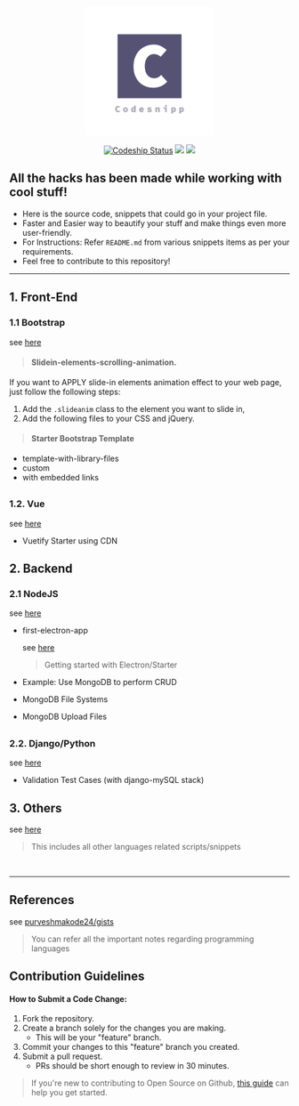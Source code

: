 <p align="center" ><a href="https://github.com/purveshmakode24/snippets" target="_blank" rel="noopener noreferrer"><img width="230" src="assets/logo/codesnipp-logo.png" alt="system monitor logo"></a></p>

<p align="center">
<a href="https://app.codeship.com/projects/370818" target="_blank"><img src="https://app.codeship.com/projects/3a809d00-d787-0137-1a21-42950646b1d0/status?branch=master" alt="Codeship Status"></a>
<a href="https://github.com/purveshmakode24/Codesnipp/graphs/contributors"><img src="https://img.shields.io/github/contributors/purveshmakode24/Codesnipp?color=green"></a>
<a href="https://github.com/purveshmakode24/Codesnipp"><img src="https://badges.frapsoft.com/os/v2/open-source.svg?v=103"></a>  
</p>  

<h2>All the hacks has been made while working with cool stuff!</h2>

- Here is the source code, snippets that could go in your project file.
- Faster and Easier way to beautify your stuff and make things even more user-friendly.
- For Instructions: Refer `README.md` from various snippets items as per your requirements. 
- Feel free to contribute to this repository!
-----------------------------------------------------

## 1. Front-End
 
### 1.1 Bootstrap
see [here](https://github.com/purveshmakode24/Codesnipp/tree/master/1.%20Frontend/1.1.%20Bootstrap)

> #### Slidein-elements-scrolling-animation.

If you want to APPLY slide-in elements animation effect to your web page, just follow the following steps:

1. Add the `.slideanim` class to the element you want to slide in, 
2. Add the following files to your CSS and jQuery. 

> #### Starter Bootstrap Template

* template-with-library-files
* custom
* with embedded links
<h2></h2>

### 1.2. Vue
see [here](https://github.com/purveshmakode24/Codesnipp/tree/master/1.%20Frontend/1.2.%20Vue/Vuetify%20Starter%20using%20CDN)

* Vuetify Starter using CDN


## 2. Backend

### 2.1 NodeJS
see [here](https://github.com/purveshmakode24/Codesnipp/tree/master/2.%20Backend/2.1.%20NodeJS)

* first-electron-app

  see [here](https://github.com/purveshmakode24/Codesnipp/tree/master/2.%20NodeJS/first-electron-app)
  > Getting started with Electron/Starter 
  
* Example: Use MongoDB to perform CRUD
* MongoDB File Systems
* MongoDB Upload Files 
<h2></h2>

### 2.2. Django/Python
see [here](https://github.com/purveshmakode24/Codesnipp/tree/master/2.%20Backend/2.2.%20Django/validation-testcase-1-django-mysql)

* Validation Test Cases (with django-mySQL stack)


## 3. Others
see [here](https://github.com/purveshmakode24/Codesnipp/tree/master/5.%20Others)
> This includes all other languages related scripts/snippets
<br>

--------------------------------------
<h2>References</h2>

see [purveshmakode24/gists](https://gist.github.com/purveshmakode24)
> You can refer all the important notes regarding programming languages

<h2>Contribution Guidelines</h2>

#### How to Submit a Code Change:

1) Fork the repository.
2) Create a branch solely for the changes you are making.
     - This will be your "feature" branch.
3) Commit your changes to this "feature" branch you created.
4) Submit a pull request.
     - PRs should be short enough to review in 30 minutes.
     
>If you're new to contributing to Open Source on Github, [this guide](https://guides.github.com/activities/contributing-to-open-source/) can help you get started.
